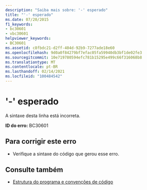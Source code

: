 ```yaml
---
description: "Saiba mais sobre: '-' esperado"
title: "'-' esperado"
ms.date: 07/20/2015
f1_keywords:
- bc30601
- vbc30601
helpviewer_keywords:
- BC30601
ms.assetid: c8fbdc21-d2ff-404d-92b9-7277ade18e60
ms.openlocfilehash: 9d0a0f84279bf7efac05fa59940db3bf1de02fe3
ms.sourcegitcommit: 10e719780594efc781b15295e499c66f316068b8
ms.translationtype: MT
ms.contentlocale: pt-BR
ms.lasthandoff: 02/14/2021
ms.locfileid: "100484542"
---
```

# <a name="--expected"></a>'-' esperado

A sintaxe desta linha está incorreta.  
  
 **ID do erro:** BC30601  
  
## <a name="to-correct-this-error"></a>Para corrigir este erro  
  
- Verifique a sintaxe do código que gerou esse erro.  
  
## <a name="see-also"></a>Consulte também

- [Estrutura do programa e convenções de código](../programming-guide/program-structure/program-structure-and-code-conventions.md)
